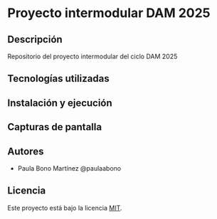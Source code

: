 # Proyecto intermodular DAM 2025

## Descripción
Repositorio del proyecto intermodular del ciclo DAM 2025

## Tecnologías utilizadas

## Instalación y ejecución

## Capturas de pantalla

## Autores
- Paula Bono Martínez @paulaabono

## Licencia
Este proyecto está bajo la licencia [MIT](LICENSE).
